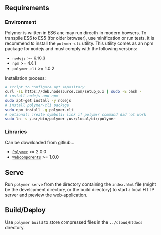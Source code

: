 ## Requirements

### Environment

Polymer is written in ES6 and may run directly in modern bowsers. To transpile ES6 to ES5 (for older browser), use minification or run tests, it is recommend to install the `polymer-cli` utility. This utility comes as an npm package for nodejs and must comply with the following versions:

- `nodejs` >= 6.10.3
- `npm` >= 4.6.1
- `polymer-cli` >= 1.0.2

Installation process:
```bash
# script to configure apt repository
curl -sL https://deb.nodesource.com/setup_6.x | sudo -E bash -
# install nodejs and npm
sudo apt-get install -y nodejs
# install polymer-cli package
sudo npm install -g polymer-cli
# optional: create symbolic link if polymer command did not work
sudo ln -s /usr/bin/polymer /usr/local/bin/polymer
```

### Libraries

Can be downloaded from github...

- [`Polymer`](https://github.com/Polymer/polymer/releases) >= 2.0.0
- [`Webcomponents`](https://github.com/webcomponents/webcomponentsjs/releases) >= 1.0.0

## Serve

Run `polymer serve` from the directory containing the `index.html` file (might be the development directory, or the build directory) to start a local HTTP server and preview the web-application.

## Build/Deploy

Use `polymer build` to store compressed files in the `../cloud/htdocs` directory.